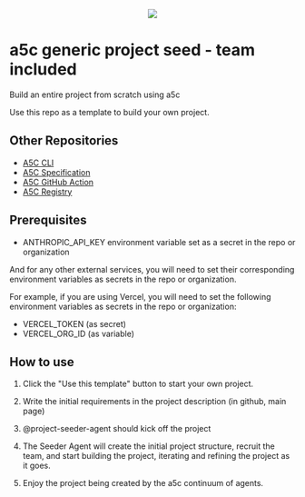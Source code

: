 <p align="center">
<a href="https://github.com/a5c-ai/zero-to-demo/generate">
  <img src="https://img.shields.io/badge/use%20this-template-blue?logo=github">
</a>
</p>

# a5c generic project seed - team included

Build an entire project from scratch using a5c

Use this repo as a template to build your own project.

## Other Repositories

- [A5C CLI](https://github.com/a5c-ai/cli)
- [A5C Specification](https://github.com/a5c-ai/spec)
- [A5C GitHub Action](https://github.com/a5c-ai/action)
- [A5C Registry](https://github.com/a5c-ai/registry)

## Prerequisites

- ANTHROPIC_API_KEY environment variable set as a secret in the repo or organization

And for any other external services, you will need to set their corresponding environment variables as secrets in the repo or organization.

For example, if you are using Vercel, you will need to set the following environment variables as secrets in the repo or organization:
- VERCEL_TOKEN (as secret)
- VERCEL_ORG_ID (as variable)

## How to use

1. Click the "Use this template" button to start your own project.

2. Write the initial requirements in the project description (in github, main page)
3. @project-seeder-agent should kick off the project
4. The Seeder Agent will create the initial project structure, recruit the team, and start building the project, iterating and refining the project as it goes.
5. Enjoy the project being created by the a5c continuum of agents.

